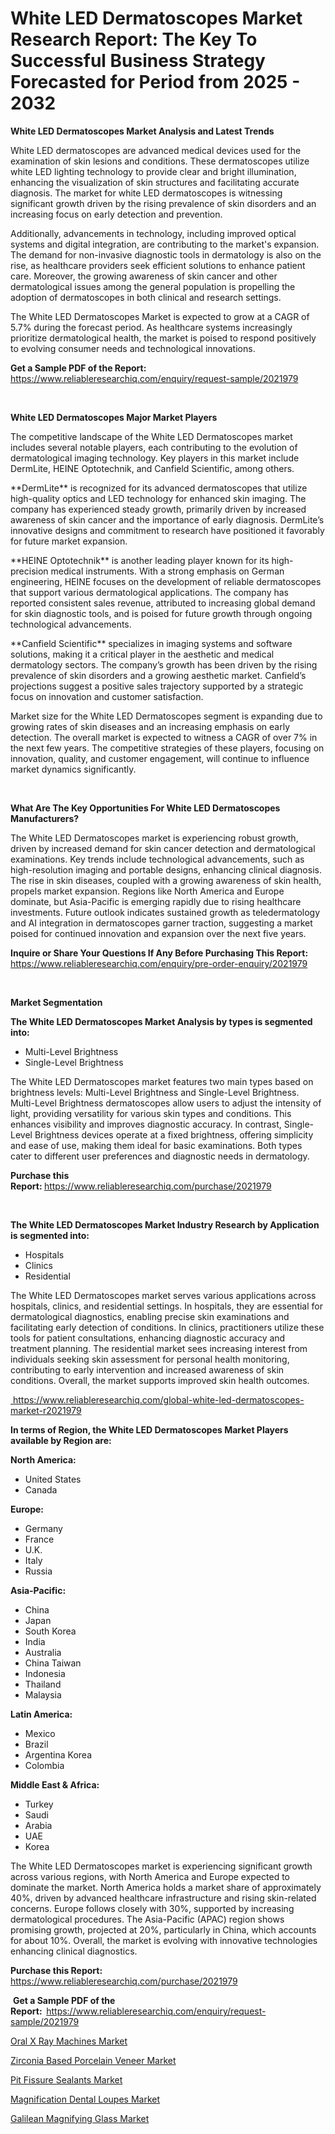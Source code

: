 <p><h1>White LED Dermatoscopes Market Research Report: The Key To Successful Business Strategy Forecasted for Period from 2025 - 2032</h1></p><p><strong>White LED Dermatoscopes Market Analysis and Latest Trends</strong></p>
<p><p>White LED dermatoscopes are advanced medical devices used for the examination of skin lesions and conditions. These dermatoscopes utilize white LED lighting technology to provide clear and bright illumination, enhancing the visualization of skin structures and facilitating accurate diagnosis. The market for white LED dermatoscopes is witnessing significant growth driven by the rising prevalence of skin disorders and an increasing focus on early detection and prevention.</p><p>Additionally, advancements in technology, including improved optical systems and digital integration, are contributing to the market's expansion. The demand for non-invasive diagnostic tools in dermatology is also on the rise, as healthcare providers seek efficient solutions to enhance patient care. Moreover, the growing awareness of skin cancer and other dermatological issues among the general population is propelling the adoption of dermatoscopes in both clinical and research settings.</p><p>The White LED Dermatoscopes Market is expected to grow at a CAGR of 5.7% during the forecast period. As healthcare systems increasingly prioritize dermatological health, the market is poised to respond positively to evolving consumer needs and technological innovations.</p></p>
<p><strong>Get a Sample PDF of the Report:&nbsp;</strong> <a href="https://www.reliableresearchiq.com/enquiry/request-sample/2021979?utm_campaign=1834&utm_medium=2&utm_source=Github&utm_content=ia&utm_term=29032025&utm_id=white-led-dermatoscopes">https://www.reliableresearchiq.com/enquiry/request-sample/2021979</a></p>
<p>&nbsp;</p>
<p><strong>White LED Dermatoscopes Major Market Players</strong></p>
<p><p>The competitive landscape of the White LED Dermatoscopes market includes several notable players, each contributing to the evolution of dermatological imaging technology. Key players in this market include DermLite, HEINE Optotechnik, and Canfield Scientific, among others.</p><p>**DermLite** is recognized for its advanced dermatoscopes that utilize high-quality optics and LED technology for enhanced skin imaging. The company has experienced steady growth, primarily driven by increased awareness of skin cancer and the importance of early diagnosis. DermLite’s innovative designs and commitment to research have positioned it favorably for future market expansion.</p><p>**HEINE Optotechnik** is another leading player known for its high-precision medical instruments. With a strong emphasis on German engineering, HEINE focuses on the development of reliable dermatoscopes that support various dermatological applications. The company has reported consistent sales revenue, attributed to increasing global demand for skin diagnostic tools, and is poised for future growth through ongoing technological advancements.</p><p>**Canfield Scientific** specializes in imaging systems and software solutions, making it a critical player in the aesthetic and medical dermatology sectors. The company’s growth has been driven by the rising prevalence of skin disorders and a growing aesthetic market. Canfield’s projections suggest a positive sales trajectory supported by a strategic focus on innovation and customer satisfaction.</p><p>Market size for the White LED Dermatoscopes segment is expanding due to growing rates of skin diseases and an increasing emphasis on early detection. The overall market is expected to witness a CAGR of over 7% in the next few years. The competitive strategies of these players, focusing on innovation, quality, and customer engagement, will continue to influence market dynamics significantly.</p></p>
<p>&nbsp;</p>
<p><strong>What Are The Key Opportunities For White LED Dermatoscopes Manufacturers?</strong></p>
<p><p>The White LED Dermatoscopes market is experiencing robust growth, driven by increased demand for skin cancer detection and dermatological examinations. Key trends include technological advancements, such as high-resolution imaging and portable designs, enhancing clinical diagnosis. The rise in skin diseases, coupled with a growing awareness of skin health, propels market expansion. Regions like North America and Europe dominate, but Asia-Pacific is emerging rapidly due to rising healthcare investments. Future outlook indicates sustained growth as teledermatology and AI integration in dermatoscopes garner traction, suggesting a market poised for continued innovation and expansion over the next five years.</p></p>
<p><strong>Inquire or Share Your Questions If Any Before Purchasing This Report:</strong> <a href="https://www.reliableresearchiq.com/enquiry/pre-order-enquiry/2021979?utm_campaign=1834&utm_medium=2&utm_source=Github&utm_content=ia&utm_term=29032025&utm_id=white-led-dermatoscopes">https://www.reliableresearchiq.com/enquiry/pre-order-enquiry/2021979</a></p>
<p>&nbsp;</p>
<p><strong>Market Segmentation</strong></p>
<p><strong>The White LED Dermatoscopes Market Analysis by types is segmented into:</strong></p>
<p><ul><li>Multi-Level Brightness</li><li>Single-Level Brightness</li></ul></p>
<p><p>The White LED Dermatoscopes market features two main types based on brightness levels: Multi-Level Brightness and Single-Level Brightness. Multi-Level Brightness dermatoscopes allow users to adjust the intensity of light, providing versatility for various skin types and conditions. This enhances visibility and improves diagnostic accuracy. In contrast, Single-Level Brightness devices operate at a fixed brightness, offering simplicity and ease of use, making them ideal for basic examinations. Both types cater to different user preferences and diagnostic needs in dermatology.</p></p>
<p><strong>Purchase this Report:&nbsp;</strong><a href="https://www.reliableresearchiq.com/purchase/2021979?utm_campaign=1834&utm_medium=2&utm_source=Github&utm_content=ia&utm_term=29032025&utm_id=white-led-dermatoscopes">https://www.reliableresearchiq.com/purchase/2021979</a></p>
<p>&nbsp;</p>
<p><strong>The White LED Dermatoscopes Market Industry Research by Application is segmented into:</strong></p>
<p><ul><li>Hospitals</li><li>Clinics</li><li>Residential</li></ul></p>
<p><p>The White LED Dermatoscopes market serves various applications across hospitals, clinics, and residential settings. In hospitals, they are essential for dermatological diagnostics, enabling precise skin examinations and facilitating early detection of conditions. In clinics, practitioners utilize these tools for patient consultations, enhancing diagnostic accuracy and treatment planning. The residential market sees increasing interest from individuals seeking skin assessment for personal health monitoring, contributing to early intervention and increased awareness of skin conditions. Overall, the market supports improved skin health outcomes.</p></p>
<p><a href="https://www.reliableresearchiq.com/global-white-led-dermatoscopes-market-r2021979?utm_campaign=1834&utm_medium=2&utm_source=Github&utm_content=ia&utm_term=29032025&utm_id=white-led-dermatoscopes">&nbsp;https://www.reliableresearchiq.com/global-white-led-dermatoscopes-market-r2021979</a></p>
<p><strong>In terms of Region, the White LED Dermatoscopes Market Players available by Region are:</strong></p>
<p>
    <p> <strong> North America: </strong>
        <ul>
            <li>United States</li>
            <li>Canada</li>
        </ul>
        </p> 
    <p> <strong> Europe: </strong>
        <ul>
            <li>Germany</li>
            <li>France</li>
            <li>U.K.</li>
            <li>Italy</li>
            <li>Russia</li>
        </ul>
        </p> 
    <p> <strong> Asia-Pacific: </strong>
        <ul>
            <li>China</li>
            <li>Japan</li>
            <li>South Korea</li>
            <li>India</li>
            <li>Australia</li>
            <li>China Taiwan</li>
            <li>Indonesia</li>
            <li>Thailand</li>
            <li>Malaysia</li>
        </ul>
        </p> 
    <p> <strong> Latin America: </strong>
        <ul>
            <li>Mexico</li>
            <li>Brazil</li>
            <li>Argentina Korea</li>
            <li>Colombia</li>
        </ul>
        </p> 
    <p> <strong> Middle East & Africa: </strong>
        <ul>
            <li>Turkey</li>
            <li>Saudi</li>
            <li>Arabia</li>
            <li>UAE</li>
            <li>Korea</li>
        </ul>
    </p>
    </p>
<p><p>The White LED Dermatoscopes market is experiencing significant growth across various regions, with North America and Europe expected to dominate the market. North America holds a market share of approximately 40%, driven by advanced healthcare infrastructure and rising skin-related concerns. Europe follows closely with 30%, supported by increasing dermatological procedures. The Asia-Pacific (APAC) region shows promising growth, projected at 20%, particularly in China, which accounts for about 10%. Overall, the market is evolving with innovative technologies enhancing clinical diagnostics.</p></p>
<p><strong>Purchase this Report: </strong><a href="https://www.reliableresearchiq.com/purchase/2021979?utm_campaign=1834&utm_medium=2&utm_source=Github&utm_content=ia&utm_term=29032025&utm_id=white-led-dermatoscopes">https://www.reliableresearchiq.com/purchase/2021979</a></p>
<p>&nbsp;<strong>Get a Sample PDF of the Report:&nbsp;&nbsp;</strong><a href="https://www.reliableresearchiq.com/enquiry/request-sample/2021979?utm_campaign=1834&utm_medium=2&utm_source=Github&utm_content=ia&utm_term=29032025&utm_id=white-led-dermatoscopes">https://www.reliableresearchiq.com/enquiry/request-sample/2021979</a></p>
<p><strong></strong></p>
<p><p><a href="https://github.com/klenaestien23/Market-Research-Report-List-1/blob/main/oral-x-ray-machines-market.md?utm_campaign=1834&utm_medium=2&utm_source=Github&utm_content=ia&utm_term=29032025&utm_id=white-led-dermatoscopes">Oral X Ray Machines Market</a></p><p><a href="https://github.com/myongfranzcs/Market-Research-Report-List-1/blob/main/zirconia-based-porcelain-veneer-market.md?utm_campaign=1834&utm_medium=2&utm_source=Github&utm_content=ia&utm_term=29032025&utm_id=white-led-dermatoscopes">Zirconia Based Porcelain Veneer Market</a></p><p><a href="https://github.com/biandnikelrs/Market-Research-Report-List-1/blob/main/pit-fissure-sealants-market.md?utm_campaign=1834&utm_medium=2&utm_source=Github&utm_content=ia&utm_term=29032025&utm_id=white-led-dermatoscopes">Pit Fissure Sealants Market</a></p><p><a href="https://github.com/mismannely/Market-Research-Report-List-1/blob/main/magnification-dental-loupes-market.md?utm_campaign=1834&utm_medium=2&utm_source=Github&utm_content=ia&utm_term=29032025&utm_id=white-led-dermatoscopes">Magnification Dental Loupes Market</a></p><p><a href="https://github.com/tentandyik/Market-Research-Report-List-1/blob/main/galilean-magnifying-glass-market.md?utm_campaign=1834&utm_medium=2&utm_source=Github&utm_content=ia&utm_term=29032025&utm_id=white-led-dermatoscopes">Galilean Magnifying Glass Market</a></p></p>